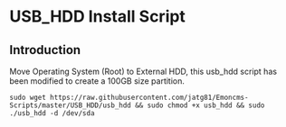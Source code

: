 # USB_HDD Install Script
## Introduction
Move Operating System (Root) to External HDD, this usb_hdd script has been modified to create a 100GB size partition. 
```shell
sudo wget https://raw.githubusercontent.com/jatg81/Emoncms-Scripts/master/USB_HDD/usb_hdd && sudo chmod +x usb_hdd && sudo  ./usb_hdd -d /dev/sda
```
